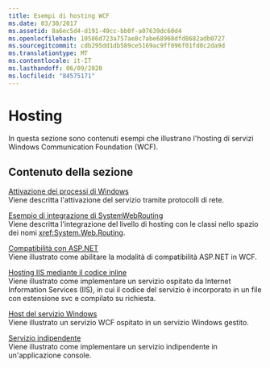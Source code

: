 ```yaml
---
title: Esempi di hosting WCF
ms.date: 03/30/2017
ms.assetid: 8a6ec5d4-d191-49cc-bb0f-a07639dc60d4
ms.openlocfilehash: 10586d723a757ae8c7abe68968dfd8682adb0727
ms.sourcegitcommit: cdb295dd1db589ce5169ac9ff096f01fd0c2da9d
ms.translationtype: MT
ms.contentlocale: it-IT
ms.lasthandoff: 06/09/2020
ms.locfileid: "84575171"
---
```

# <a name="hosting"></a>Hosting
In questa sezione sono contenuti esempi che illustrano l'hosting di servizi Windows Communication Foundation (WCF).  
  
## <a name="in-this-section"></a>Contenuto della sezione  
 [Attivazione dei processi di Windows](windows-process-activation.md)  
 Viene descritta l'attivazione del servizio tramite protocolli di rete.  
  
 [Esempio di integrazione di SystemWebRouting](systemwebrouting-integration-sample.md)  
 Viene descritta l'integrazione del livello di hosting con le classi nello spazio dei nomi <xref:System.Web.Routing>.  
  
 [Compatibilità con ASP.NET](aspnet-compatibility.md)  
 Viene illustrato come abilitare la modalità di compatibilità ASP.NET in WCF.  
  
 [Hosting IIS mediante il codice inline](iis-hosting-using-inline-code.md)  
 Viene illustrato come implementare un servizio ospitato da Internet Information Services (IIS), in cui il codice del servizio è incorporato in un file con estensione svc e compilato su richiesta.  
  
 [Host del servizio Windows](windows-service-host.md)  
 Viene illustrato un servizio WCF ospitato in un servizio Windows gestito.  
  
 [Servizio indipendente](self-host.md)  
 Viene illustrato come implementare un servizio indipendente in un'applicazione console.
